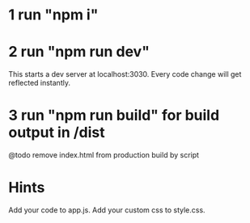 # 1 run "npm i"
# 2 run "npm run dev"
This starts a dev server at localhost:3030.
Every code change will get reflected instantly.

# 3 run "npm run build" for build output in /dist

@todo
remove index.html from production build by script

# Hints
Add your code to app.js.
Add your custom css to style.css.